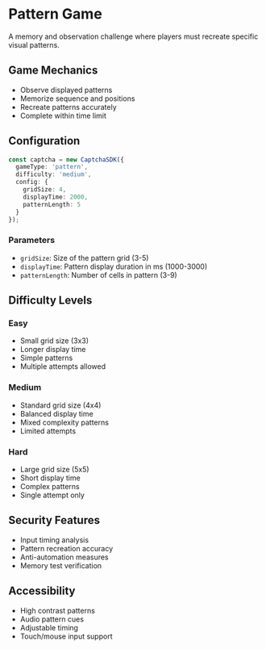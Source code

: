 # Pattern Game

A memory and observation challenge where players must recreate specific visual patterns.

## Game Mechanics
- Observe displayed patterns
- Memorize sequence and positions
- Recreate patterns accurately
- Complete within time limit

## Configuration

```typescript
const captcha = new CaptchaSDK({
  gameType: 'pattern',
  difficulty: 'medium',
  config: {
    gridSize: 4,
    displayTime: 2000,
    patternLength: 5
  }
});
```

### Parameters
- `gridSize`: Size of the pattern grid (3-5)
- `displayTime`: Pattern display duration in ms (1000-3000)
- `patternLength`: Number of cells in pattern (3-9)

## Difficulty Levels

### Easy
- Small grid size (3x3)
- Longer display time
- Simple patterns
- Multiple attempts allowed

### Medium
- Standard grid size (4x4)
- Balanced display time
- Mixed complexity patterns
- Limited attempts

### Hard
- Large grid size (5x5)
- Short display time
- Complex patterns
- Single attempt only

## Security Features
- Input timing analysis
- Pattern recreation accuracy
- Anti-automation measures
- Memory test verification

## Accessibility
- High contrast patterns
- Audio pattern cues
- Adjustable timing
- Touch/mouse input support
